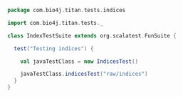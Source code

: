 
```scala
package com.bio4j.titan.tests.indices

import com.bio4j.titan.tests._

class IndexTestSuite extends org.scalatest.FunSuite {

  test("Testing indices") {

    val javaTestClass = new IndicesTest()

    javaTestClass.indicesTest("raw/indices")
  }
}

```




[main/java/com/bio4j/titan/model/enzyme/programs/ImportEnzymeDBTitan.java]: ../../../../../../main/java/com/bio4j/titan/model/enzyme/programs/ImportEnzymeDBTitan.java.md
[main/java/com/bio4j/titan/model/enzyme/TitanEnzymeDBGraph.java]: ../../../../../../main/java/com/bio4j/titan/model/enzyme/TitanEnzymeDBGraph.java.md
[main/java/com/bio4j/titan/model/geninfo/TitanGenInfoGraph.java]: ../../../../../../main/java/com/bio4j/titan/model/geninfo/TitanGenInfoGraph.java.md
[main/java/com/bio4j/titan/model/go/programs/ImportGOTitan.java]: ../../../../../../main/java/com/bio4j/titan/model/go/programs/ImportGOTitan.java.md
[main/java/com/bio4j/titan/model/go/TitanGoGraph.java]: ../../../../../../main/java/com/bio4j/titan/model/go/TitanGoGraph.java.md
[main/java/com/bio4j/titan/model/ncbiTaxonomy/programs/ImportNCBITaxonomyTitan.java]: ../../../../../../main/java/com/bio4j/titan/model/ncbiTaxonomy/programs/ImportNCBITaxonomyTitan.java.md
[main/java/com/bio4j/titan/model/ncbiTaxonomy/TitanNCBITaxonomyGraph.java]: ../../../../../../main/java/com/bio4j/titan/model/ncbiTaxonomy/TitanNCBITaxonomyGraph.java.md
[main/java/com/bio4j/titan/model/ncbiTaxonomy_geninfo/programs/ImportGenInfoNCBITaxonIndexTitan.java]: ../../../../../../main/java/com/bio4j/titan/model/ncbiTaxonomy_geninfo/programs/ImportGenInfoNCBITaxonIndexTitan.java.md
[main/java/com/bio4j/titan/model/ncbiTaxonomy_geninfo/TitanNCBITaxonomyGenInfoGraph.java]: ../../../../../../main/java/com/bio4j/titan/model/ncbiTaxonomy_geninfo/TitanNCBITaxonomyGenInfoGraph.java.md
[main/java/com/bio4j/titan/model/uniprot/programs/ImportIsoformSequencesTitan.java]: ../../../../../../main/java/com/bio4j/titan/model/uniprot/programs/ImportIsoformSequencesTitan.java.md
[main/java/com/bio4j/titan/model/uniprot/programs/ImportProteinInteractionsTitan.java]: ../../../../../../main/java/com/bio4j/titan/model/uniprot/programs/ImportProteinInteractionsTitan.java.md
[main/java/com/bio4j/titan/model/uniprot/programs/ImportProteinInteractionsUsingFolderTitan.java]: ../../../../../../main/java/com/bio4j/titan/model/uniprot/programs/ImportProteinInteractionsUsingFolderTitan.java.md
[main/java/com/bio4j/titan/model/uniprot/programs/ImportUniProtEdgesTitan.java]: ../../../../../../main/java/com/bio4j/titan/model/uniprot/programs/ImportUniProtEdgesTitan.java.md
[main/java/com/bio4j/titan/model/uniprot/programs/ImportUniProtEdgesUsingFolderTitan.java]: ../../../../../../main/java/com/bio4j/titan/model/uniprot/programs/ImportUniProtEdgesUsingFolderTitan.java.md
[main/java/com/bio4j/titan/model/uniprot/programs/ImportUniProtTitan.java]: ../../../../../../main/java/com/bio4j/titan/model/uniprot/programs/ImportUniProtTitan.java.md
[main/java/com/bio4j/titan/model/uniprot/programs/ImportUniProtVerticesTitan.java]: ../../../../../../main/java/com/bio4j/titan/model/uniprot/programs/ImportUniProtVerticesTitan.java.md
[main/java/com/bio4j/titan/model/uniprot/programs/ImportUniProtVerticesUsingFolderTitan.java]: ../../../../../../main/java/com/bio4j/titan/model/uniprot/programs/ImportUniProtVerticesUsingFolderTitan.java.md
[main/java/com/bio4j/titan/model/uniprot/programs/SplitUniProtXMLFile.java]: ../../../../../../main/java/com/bio4j/titan/model/uniprot/programs/SplitUniProtXMLFile.java.md
[main/java/com/bio4j/titan/model/uniprot/TitanUniProtGraph.java]: ../../../../../../main/java/com/bio4j/titan/model/uniprot/TitanUniProtGraph.java.md
[main/java/com/bio4j/titan/model/uniprot_enzyme/programs/ImportUniProtEnzymeDBTitan.java]: ../../../../../../main/java/com/bio4j/titan/model/uniprot_enzyme/programs/ImportUniProtEnzymeDBTitan.java.md
[main/java/com/bio4j/titan/model/uniprot_enzyme/programs/ImportUniProtEnzymeDBUsingFolderTitan.java]: ../../../../../../main/java/com/bio4j/titan/model/uniprot_enzyme/programs/ImportUniProtEnzymeDBUsingFolderTitan.java.md
[main/java/com/bio4j/titan/model/uniprot_enzyme/TitanUniProtEnzymeGraph.java]: ../../../../../../main/java/com/bio4j/titan/model/uniprot_enzyme/TitanUniProtEnzymeGraph.java.md
[main/java/com/bio4j/titan/model/uniprot_go/programs/ImportUniProtGoTitan.java]: ../../../../../../main/java/com/bio4j/titan/model/uniprot_go/programs/ImportUniProtGoTitan.java.md
[main/java/com/bio4j/titan/model/uniprot_go/programs/ImportUniProtGoUsingFolderTitan.java]: ../../../../../../main/java/com/bio4j/titan/model/uniprot_go/programs/ImportUniProtGoUsingFolderTitan.java.md
[main/java/com/bio4j/titan/model/uniprot_go/TitanUniProtGoGraph.java]: ../../../../../../main/java/com/bio4j/titan/model/uniprot_go/TitanUniProtGoGraph.java.md
[main/java/com/bio4j/titan/model/uniprot_ncbiTaxonomy/programs/ImportUniProtNCBITaxonomyTitan.java]: ../../../../../../main/java/com/bio4j/titan/model/uniprot_ncbiTaxonomy/programs/ImportUniProtNCBITaxonomyTitan.java.md
[main/java/com/bio4j/titan/model/uniprot_ncbiTaxonomy/programs/ImportUniProtNCBITaxonomyUsingFolderTitan.java]: ../../../../../../main/java/com/bio4j/titan/model/uniprot_ncbiTaxonomy/programs/ImportUniProtNCBITaxonomyUsingFolderTitan.java.md
[main/java/com/bio4j/titan/model/uniprot_ncbiTaxonomy/TitanUniProtNCBITaxonomyGraph.java]: ../../../../../../main/java/com/bio4j/titan/model/uniprot_ncbiTaxonomy/TitanUniProtNCBITaxonomyGraph.java.md
[main/java/com/bio4j/titan/model/uniprot_uniref/programs/ImportUniProtUniRefTitan.java]: ../../../../../../main/java/com/bio4j/titan/model/uniprot_uniref/programs/ImportUniProtUniRefTitan.java.md
[main/java/com/bio4j/titan/model/uniprot_uniref/programs/ImportUniProtUniRefUsingFolderTitan.java]: ../../../../../../main/java/com/bio4j/titan/model/uniprot_uniref/programs/ImportUniProtUniRefUsingFolderTitan.java.md
[main/java/com/bio4j/titan/model/uniprot_uniref/TitanUniProtUniRefGraph.java]: ../../../../../../main/java/com/bio4j/titan/model/uniprot_uniref/TitanUniProtUniRefGraph.java.md
[main/java/com/bio4j/titan/model/uniref/programs/ImportUniRefTitan.java]: ../../../../../../main/java/com/bio4j/titan/model/uniref/programs/ImportUniRefTitan.java.md
[main/java/com/bio4j/titan/model/uniref/programs/SplitUniRefXMLFile.java]: ../../../../../../main/java/com/bio4j/titan/model/uniref/programs/SplitUniRefXMLFile.java.md
[main/java/com/bio4j/titan/model/uniref/TitanUniRefGraph.java]: ../../../../../../main/java/com/bio4j/titan/model/uniref/TitanUniRefGraph.java.md
[main/java/com/bio4j/titan/programs/ImportTitanDB.java]: ../../../../../../main/java/com/bio4j/titan/programs/ImportTitanDB.java.md
[main/java/com/bio4j/titan/util/DefaultTitanGraph.java]: ../../../../../../main/java/com/bio4j/titan/util/DefaultTitanGraph.java.md
[test/java/com/bio4j/titan/tests/enzymedb.scala]: enzymedb.scala.md
[test/java/com/bio4j/titan/tests/go.scala]: go.scala.md
[test/java/com/bio4j/titan/tests/ImportEnzymeDBTitanTest.java]: ImportEnzymeDBTitanTest.java.md
[test/java/com/bio4j/titan/tests/ImportGOTitanTest.java]: ImportGOTitanTest.java.md
[test/java/com/bio4j/titan/tests/ImportUniProtGoTitanTest.java]: ImportUniProtGoTitanTest.java.md
[test/java/com/bio4j/titan/tests/ImportUniRefTitanTest.java]: ImportUniRefTitanTest.java.md
[test/java/com/bio4j/titan/tests/IndexTestSuite.scala]: IndexTestSuite.scala.md
[test/java/com/bio4j/titan/tests/IndicesTest.java]: IndicesTest.java.md
[test/java/com/bio4j/titan/tests/uniprot_go.scala]: uniprot_go.scala.md
[test/java/com/bio4j/titan/tests/uniref.scala]: uniref.scala.md